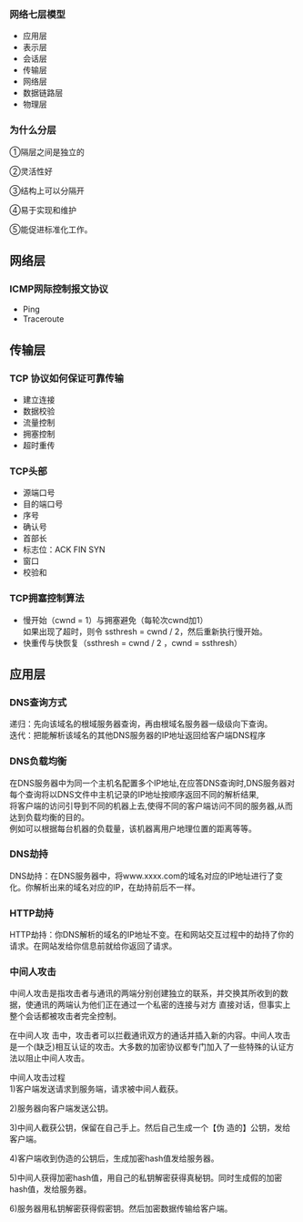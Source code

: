 ### 网络七层模型  
- 应用层  
- 表示层  
- 会话层  
- 传输层  
- 网络层  
- 数据链路层  
- 物理层  

### 为什么分层  
①隔层之间是独立的

②灵活性好

③结构上可以分隔开

④易于实现和维护

⑤能促进标准化工作。


## 网络层  
### ICMP网际控制报文协议  
- Ping  
- Traceroute  

## 传输层  
### TCP 协议如何保证可靠传输  
- 建立连接    
- 数据校验  
- 流量控制  
- 拥塞控制  
- 超时重传  

### TCP头部  
- 源端口号  
- 目的端口号  
- 序号  
- 确认号  
- 首部长  
- 标志位：ACK FIN SYN  
- 窗口  
- 校验和  

### TCP拥塞控制算法  
- 慢开始（cwnd = 1）与拥塞避免（每轮次cwnd加1）  
如果出现了超时，则令 ssthresh = cwnd / 2，然后重新执行慢开始。  
- 快重传与快恢复（ssthresh = cwnd / 2 ，cwnd = ssthresh）  


## 应用层  
### DNS查询方式  
递归：先向该域名的根域服务器查询，再由根域名服务器一级级向下查询。  
迭代：把能解析该域名的其他DNS服务器的IP地址返回给客户端DNS程序  

### DNS负载均衡  
在DNS服务器中为同一个主机名配置多个IP地址,在应答DNS查询时,DNS服务器对每个查询将以DNS文件中主机记录的IP地址按顺序返回不同的解析结果,  
将客户端的访问引导到不同的机器上去,使得不同的客户端访问不同的服务器,从而达到负载均衡的目的｡  
例如可以根据每台机器的负载量，该机器离用户地理位置的距离等等。  


### DNS劫持  
DNS劫持：在DNS服务器中，将www.xxxx.com的域名对应的IP地址进行了变化。你解析出来的域名对应的IP，在劫持前后不一样。  
### HTTP劫持  
HTTP劫持：你DNS解析的域名的IP地址不变。在和网站交互过程中的劫持了你的请求。在网站发给你信息前就给你返回了请求。

### 中间人攻击  
中间人攻击是指攻击者与通讯的两端分别创建独立的联系，并交换其所收到的数据，使通讯的两端认为他们正在通过一个私密的连接与对方 直接对话，但事实上整个会话都被攻击者完全控制。  

在中间人攻 击中，攻击者可以拦截通讯双方的通话并插入新的内容。中间人攻击是一个(缺乏)相互认证的攻击。大多数的加密协议都专门加入了一些特殊的认证方法以阻止中间人攻击。  


中间人攻击过程   
1)客户端发送请求到服务端，请求被中间人截获。  

2)服务器向客户端发送公钥。  

3)中间人截获公钥，保留在自己手上。然后自己生成一个【伪 造的】公钥，发给客户端。  

4)客户端收到伪造的公钥后，生成加密hash值发给服务器。  

5)中间人获得加密hash值，用自己的私钥解密获得真秘钥。同时生成假的加密hash值，发给服务器。  

6)服务器用私钥解密获得假密钥。然后加密数据传输给客户端。  














